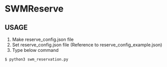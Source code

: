 # SWMReserve

## USAGE

1. Make reserve_config.json file
2. Set reserve_config.json file (Reference to reserve_config_example.json)
3. Type below command

``` shell
$ python3 swm_reservation.py
```
